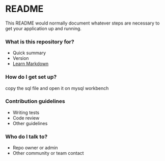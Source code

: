# README #

This README would normally document whatever steps are necessary to get your application up and running.

### What is this repository for? ###

* Quick summary
* Version
* [Learn Markdown](https://bitbucket.org/tutorials/markdowndemo)

### How do I get set up? ###

copy the sql file and open it on mysql workbench

### Contribution guidelines ###

* Writing tests
* Code review
* Other guidelines

### Who do I talk to? ###

* Repo owner or admin
* Other community or team contact